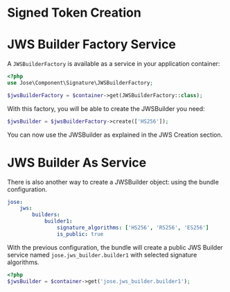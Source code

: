 Signed Token Creation
=====================

# JWS Builder Factory Service

A `JWSBuilderFactory` is available as a service in your application container:

```php
<?php
use Jose\Component\Signature\JWSBuilderFactory;

$jwsBuilderFactory = $container->get(JWSBuilderFactory::class);
```

With this factory, you will be able to create the JWSBuilder you need:

```php
$jwsBuilder = $jwsBuilderFactory->create(['HS256']);
```

You can now use the JWSBuilder as explained in the JWS Creation section.

# JWS Builder As Service

There is also another way to create a JWSBuilder object: using the bundle configuration.

```yaml
jose:
    jws:
        builders:
            builder1:
                signature_algorithms: ['HS256', 'RS256', 'ES256']
                is_public: true
```

With the previous configuration, the bundle will create a public JWS Builder service named `jose.jws_builder.builder1`
with selected signature algorithms.

```php
<?php
$jwsBuilder = $container->get('jose.jws_builder.builder1');
```

